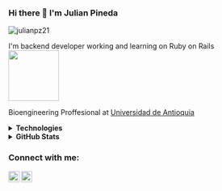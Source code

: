 ### Hi there 👋 I'm Julian Pineda

<p align="left"> <img src="https://komarev.com/ghpvc/?username=julianpz21" alt="julianpz21" /> </p>

I'm backend developer working and learning on Ruby on Rails <img src="https://upload.wikimedia.org/wikipedia/commons/6/62/Ruby_On_Rails_Logo.svg" width="100">

Bioengineering Proffesional at <a href="https://udea.edu.co/" target="_blank" title="UdeA">Universidad de Antioquia</a>

<details>
	<summary><b>Technologies</b></summary>
  <img src='https://img.shields.io/badge/postgres-%23316192.svg?style=for-the-badge&logo=postgresql&logoColor=white' alt='Postgres'/>
	<img src='https://img.shields.io/badge/ruby-%23CC342D.svg?&style=for-the-badge&logo=ruby&logoColor=white' alt='Ruby'/>
	<img src='https://img.shields.io/badge/rails-%23CC0000.svg?&style=for-the-badge&logo=ruby-on-rails&logoColor=white' alt='Rails'/>
	<img src='https://img.shields.io/badge/html5-%23e34f26.svg?&style=for-the-badge&logo=html5&logoColor=white' alt='HTML5'/>
	<img src='https://img.shields.io/badge/css3-%233573b5.svg?&style=for-the-badge&logo=css3&logoColor=white' alt='CSS3'/>
	<img src='https://img.shields.io/badge/git-%23fc6d26.svg?&style=for-the-badge&logo=git&logoColor=white' alt='Git'/>
</details>

<details>
	<summary><b>GitHub Stats</b></summary>
	<br/>
	<img src="https://jf-gh-stats.vercel.app/api?username=julianpz21&show_icons=true&count_private=true&title_color=afc2ef&icon_color=afc2ef&theme=react" alt="GitHub Stats" align="top"/>
</details>

### Connect with me:

[<img align="left" alt="Julian Pineda | LinkedIn" width="22px" src="https://cdn.jsdelivr.net/npm/simple-icons@v3/icons/linkedin.svg" />][linkedin]
[<img align="left" alt="codeSTACKr | Instagram" width="22px" src="https://cdn.jsdelivr.net/npm/simple-icons@v3/icons/instagram.svg" />][instagram]

[instagram]: https://www.instagram.com/julianpz1
[linkedin]: https://www.linkedin.com/in/julian-pineda-zapata/


<!--
**julianpz21/julianpz21** is a ✨ _special_ ✨ repository because its `README.md` (this file) appears on your GitHub profile.

Here are some ideas to get you started:

- 🔭 I’m currently working on ...
- 🌱 I’m currently learning ...
- 👯 I’m looking to collaborate on ...
- 🤔 I’m looking for help with ...
- 💬 Ask me about ...
- 📫 How to reach me: ...
- 😄 Pronouns: ...
- ⚡ Fun fact: ...
-->
